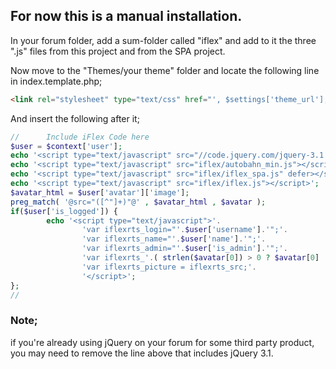 ## For now this is a manual installation.

In your forum folder, add a sum-folder called "iflex" and add to it the three ".js" files
from this project and from the SPA project.

Now move to the "Themes/your theme" folder and locate the following line in index.template.php;
```html
<link rel="stylesheet" type="text/css" href="', $settings['theme_url'], '/css/rtl.css" />';
```
And insert the following after it;
```php
//      Include iFlex Code here
$user = $context['user'];
echo '<script type="text/javascript" src="//code.jquery.com/jquery-3.1.1.min.js"></script>';
echo '<script type="text/javascript" src="iflex/autobahn_min.js"></script>';
echo '<script type="text/javascript" src="iflex/iflex_spa.js" defer></script>';
echo '<script type="text/javascript" src="iflex/iflex.js"></script>';
$avatar_html = $user['avatar']['image'];
preg_match( '@src="([^"]+)"@' , $avatar_html , $avatar );
if($user['is_logged']) {
        echo '<script type="text/javascript">'.
                'var iflexrts_login="'.$user['username'].'";'.
                'var iflexrts_name="'.$user['name'].'";'.
                'var iflexrts_admin="'.$user['is_admin'].'";'.
                'var iflexrts_'.( strlen($avatar[0]) > 0 ? $avatar[0] : 'src=""').';'.
                'var iflexrts_picture = iflexrts_src;'.
                '</script>';
};
//
```
### Note;
if you're already using jQuery on your forum for some third party product, you may need
to remove the line above that includes jQuery 3.1.